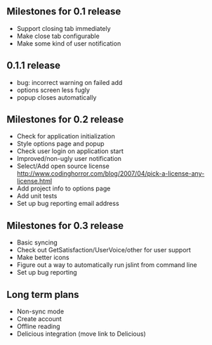 Milestones for 0.1 release
--------------------------
- Support closing tab immediately
- Make close tab configurable
- Make some kind of user notification

0.1.1 release
-------------
- bug: incorrect warning on failed add
- options screen less fugly
- popup closes automatically

Milestones for 0.2 release
--------------------------
- Check for application initialization
- Style options page and popup      
- Check user login on application start
- Improved/non-ugly user notification                                                        
- Select/Add open source license http://www.codinghorror.com/blog/2007/04/pick-a-license-any-license.html  
- Add project info to options page
- Add unit tests     
- Set up bug reporting email address

Milestones for 0.3 release
---------------------------
- Basic syncing
- Check out GetSatisfaction/UserVoice/other for user support 
- Make better icons
- Figure out a way to automatically run jslint from command line
- Set up bug reporting


Long term plans
--------------- 
- Non-sync mode
- Create account
- Offline reading
- Delicious integration (move link to Delicious)